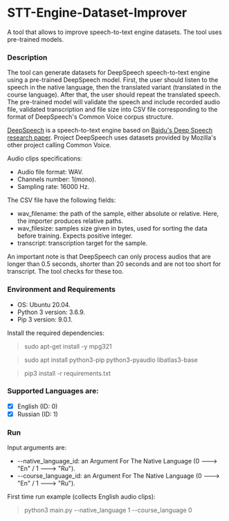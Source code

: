 # STT-Engine-Dataset-Improver
A tool that allows to improve speech-to-text engine datasets. The tool uses pre-trained models.

### Description
The tool can generate datasets for DeepSpeech speech-to-text engine using a pre-trained DeepSpeech model.
First, the user should listen to the speech in the native language, then the translated variant (translated in the course language). After that, the user should repeat the translated speech. The pre-trained model will validate the speech and include recorded audio file, validated transcription and file size into CSV file corresponding to the format of DeepSpeech's Common Voice corpus structure.

[DeepSpeech](https://github.com/mozilla/DeepSpeech) is a speech-to-text engine based on [Baidu's Deep Speech research paper](https://arxiv.org/abs/1412.5567). Project DeepSpeech uses datasets provided by Mozilla's other project calling Common Voice.

Audio clips specifications:
  * Audio file format: WAV.
  * Channels number: 1(mono).
  * Sampling rate: 16000 Hz.

The CSV file have the following fields:
  * wav_filename: the path of the sample, either absolute or relative. Here, the importer produces relative paths.
  * wav_filesize: samples size given in bytes, used for sorting the data before training. Expects positive integer.
  * transcript: transcription target for the sample.

An important note is that DeepSpeech can only process audios that are longer than 0.5 seconds, shorter than 20 seconds and are not too short for transcript. The tool checks for these too.

### Environment and Requirements
  * OS: Ubuntu 20.04.
  * Python 3 version: 3.6.9.
  * Pip 3 version: 9.0.1.

Install the required dependencies:
> sudo apt-get install -y mpg321

> sudo apt install python3-pip python3-pyaudio libatlas3-base

> pip3 install -r requirements.txt

### Supported Languages are:
  - [x] English (ID: 0)
  - [x] Russian (ID: 1)

### Run
Input arguments are:
  * --native_language_id: an Argument For The Native Language (0 ---> "En" / 1 ---> "Ru").
  * --course_language_id: an Argument For The Native Language (0 ---> "En" / 1 ---> "Ru").

First time run example (collects English audio clips):
> python3 main.py --native_language 1 --course_language 0
